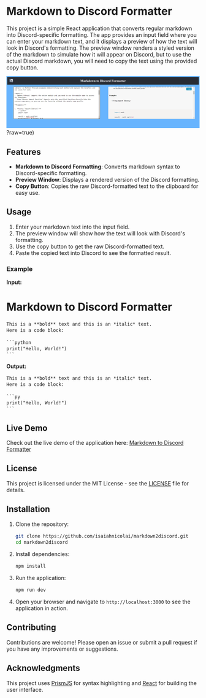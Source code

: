 

# Markdown to Discord Formatter

This project is a simple React application that converts regular markdown into Discord-specific formatting. The app provides an input field where you can enter your markdown text, and it displays a preview of how the text will look in Discord's formatting. The preview window renders a styled version of the markdown to simulate how it will appear on Discord, but to use the actual Discord markdown, you will need to copy the text using the provided copy button.


![alt text](https://github.com/isaiahnicolai/markdown2discord/blob/gh-pages/assets/markdown2discord_interface.PNG)?raw=true)

## Features

- **Markdown to Discord Formatting**: Converts markdown syntax to Discord-specific formatting.
- **Preview Window**: Displays a rendered version of the Discord formatting.
- **Copy Button**: Copies the raw Discord-formatted text to the clipboard for easy use.

## Usage

1. Enter your markdown text into the input field.
2. The preview window will show how the text will look with Discord's formatting.
3. Use the copy button to get the raw Discord-formatted text.
4. Paste the copied text into Discord to see the formatted result.

### Example

**Input:**

# Markdown to Discord Formatter
````
This is a **bold** text and this is an *italic* text.
Here is a code block:

```python
print("Hello, World!")
```
````
**Output:**
````
This is a **bold** text and this is an *italic* text.  
Here is a code block:

```py
print("Hello, World!")
```
````
## Live Demo

Check out the live demo of the application here: [Markdown to Discord Formatter](https://isaiahnicolai.github.io/markdown2discord)

## License

This project is licensed under the MIT License - see the [LICENSE](LICENSE) file for details.

## Installation

1. Clone the repository:

   ```bash
   git clone https://github.com/isaiahnicolai/markdown2discord.git
   cd markdown2discord
   ```

2. Install dependencies:

   ```bash
   npm install
   ```

3. Run the application:

   ```bash
   npm run dev
   ```

4. Open your browser and navigate to `http://localhost:3000` to see the application in action.

## Contributing

Contributions are welcome! Please open an issue or submit a pull request if you have any improvements or suggestions.

## Acknowledgments

This project uses [PrismJS](https://prismjs.com/) for syntax highlighting and [React](https://reactjs.org/) for building the user interface.


